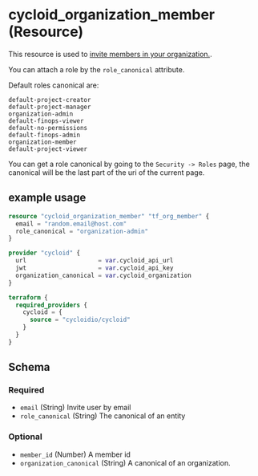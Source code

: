 # cycloid_organization_member (Resource)

This resource is used to [invite members in your organization.](https://docs.cycloid.io/reference/organizations/concepts/permissions#roles).

You can attach a role by the `role_canonical` attribute.

Default roles canonical are:

```
default-project-creator
default-project-manager
organization-admin
default-finops-viewer
default-no-permissions
default-finops-admin
organization-member
default-project-viewer
```

You can get a role canonical by going to the `Security -> Roles` page, the canonical will be the last part of the uri of the current page.


## example usage

```terraform
resource "cycloid_organization_member" "tf_org_member" {
  email = "random.email@host.com"
  role_canonical = "organization-admin"
}

provider "cycloid" {
  url                    = var.cycloid_api_url
  jwt                    = var.cycloid_api_key
  organization_canonical = var.cycloid_organization
}

terraform {
  required_providers {
    cycloid = {
      source = "cycloidio/cycloid"
    }
  }
}
```


<!-- schema generated by tfplugindocs -->
## Schema

### Required

- `email` (String) Invite user by email
- `role_canonical` (String) The canonical of an entity

### Optional

- `member_id` (Number) A member id
- `organization_canonical` (String) A canonical of an organization.


